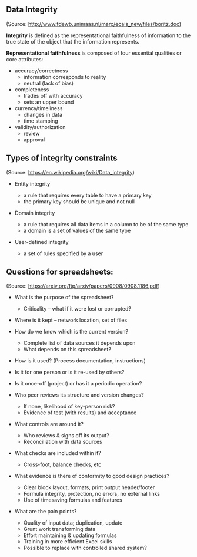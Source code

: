 ## Data Integrity 
(Source: http://www.fdewb.unimaas.nl/marc/ecais_new/files/boritz.doc)

**Integrity** is defined as the representational faithfulness of information to the true state of the object that the information represents.

**Representational faithfulness** is composed of four essential qualities or core attributes: 

- accuracy/correctness
	- information corresponds to reality
	- neutral (lack of bias)
- completeness
	- trades off with accuracy
	- sets an upper bound
- currency/timeliness
	- changes in data
	- time stamping
- validity/authorization
	- review
	- approval
	
## Types of integrity constraints 
(Source: https://en.wikipedia.org/wiki/Data_integrity)

- Entity integrity
	- a rule that requires every table to have a primary key
	- the primary key should be unique and not null

- Domain integrity 
	- a rule that requires all data items in a column to be of the same type
	- a domain is a set of values of the same type

- User-defined integrity 
	- a set of rules specified by a user

## Questions for spreadsheets:
(Source: https://arxiv.org/ftp/arxiv/papers/0908/0908.1186.pdf)

- What is the purpose of the spreadsheet?
	- Criticality – what if it were lost or corrupted?
	
- Where is it kept – network location, set of files
- How do we know which is the current version?
	- Complete list of data sources it depends upon
	- What depends on this spreadsheet?
		
- How is it used? (Process documentation, instructions)

- Is it for one person or is it re-used by others?

- Is it once-off (project) or has it a periodic operation?

- Who peer reviews its structure and version changes?
	- If none, likelihood of key-person risk?
	- Evidence of test (with results) and acceptance
  
- What controls are around it?
	- Who reviews & signs off its output?
	- Reconciliation with data sources
	
- What checks are included within it?
	- Cross-foot, balance checks, etc
	
- What evidence is there of conformity to good design practices?
	- Clear block layout, formats, print output header/footer
	- Formula integrity, protection, no errors, no external links
	- Use of timesaving formulas and features
	
- What are the pain points?
	- Quality of input data; duplication, update
	- Grunt work transforming data
	- Effort maintaining & updating formulas
	- Training in more efficient Excel skills
	- Possible to replace with controlled shared system?
